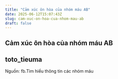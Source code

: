 ```yaml
---
title: "Cảm xúc ôn hòa của nhóm máu AB"
date: 2025-06-12T15:07:43Z
slug: cam-xuc-on-hoa-cua-nhom-mau-ab
draft: false
---
```


## Cảm xúc ôn hòa của nhóm máu AB

## toto_tieuma

Nguồn: fb.Tìm hiểu thông tin các nhóm máu